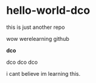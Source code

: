# hello-world-dco
this is just another repo

wow werelearning github

**dco**


dco
dco
dco

i cant believe im learning this.
